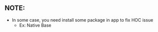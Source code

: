## NOTE:
  - In some case, you need install some package in app to fix HOC issue
    - Ex: Native Base